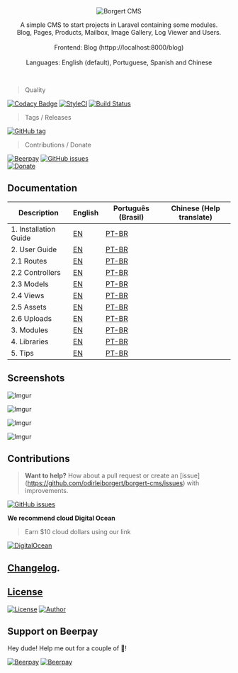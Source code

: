 <div align="center">
	<img src="http://i.imgur.com/ogUP6GJ.png" alt="Borgert CMS">
    <p>
        A simple CMS to start projects in Laravel containing some modules.<br>
        Blog, Pages, Products, Mailbox, Image Gallery, Log Viewer and Users. <br><br>
        Frontend: Blog (httpp://localhost:8000/blog) <br><br>
        Languages: English (default), Portuguese, Spanish and Chinese 
    </p>
    <br>
</div>


> Quality

[![Codacy Badge](https://api.codacy.com/project/badge/Grade/ad3c062e22ba4c25b8017041b619e217)](https://www.codacy.com/app/odirleiborgert/borgert-cms?utm_source=github.com&amp;utm_medium=referral&amp;utm_content=odirleiborgert/borgert-cms&amp;utm_campaign=Badge_Grade) [![StyleCI](https://styleci.io/repos/60208254/shield?branch=master)](https://styleci.io/repos/60208254) [![Build Status](https://scrutinizer-ci.com/g/odirleiborgert/borgert-cms/badges/build.png?b=master)](https://scrutinizer-ci.com/g/odirleiborgert/borgert-cms/build-status/master)

> Tags / Releases

[![GitHub tag](https://img.shields.io/github/tag/odirleiborgert/borgert-cms.svg)](https://github.com/odirleiborgert/borgert-cms/releases)

> Contributions / Donate

[![Beerpay](https://beerpay.io/odirleiborgert/borgert-cms/badge.svg)](https://beerpay.io/odirleiborgert/borgert-cms)
[![GitHub issues](https://img.shields.io/github/issues/odirleiborgert/borgert-cms.svg)](https://github.com/odirleiborgert/borgert-cms/issues)  
[![Donate](https://img.shields.io/badge/Donate-PAYPAL-blue.svg)](https://www.paypal.com/cgi-bin/webscr?cmd=_donations&business=odirleiborgert%40gmail%2ecom&lc=MQ&item_name=Odirlei%20Borgert&currency_code=BRL&bn=PP%2dDonationsBF%3abtn_donateCC_LG%2egif%3aNonHosted)

## Documentation

| Description                 | English                               | Português (Brasil)                          | Chinese (Help translate)                    |
|-----------------------------|---------------------------------------|---------------------------------------------|---------------------------------------------|
| 1. Installation Guide       | [EN](docs/en/installation.md)         | [PT-BR](docs/pt-br/installation.md)         | 											  |
| 2. User Guide               | [EN](docs/en/usage.md)                | [PT-BR](docs/pt-br/usage.md)                | 											  | 
| 2.1 Routes                  | [EN](docs/en/usage.md#routes)         | [PT-BR](docs/pt-br/usage.md#routes)         | 											  |
| 2.2 Controllers             | [EN](docs/en/usage.md#controllers)    | [PT-BR](docs/pt-br/usage.md#controllers)    | 											  |
| 2.3 Models                  | [EN](docs/en/usage.md#models)         | [PT-BR](docs/pt-br/usage.md#models)         | 											  |
| 2.4 Views                   | [EN](docs/en/usage.md#views)          | [PT-BR](docs/pt-br/usage.md#views)          | 											  |
| 2.5 Assets                  | [EN](docs/en/usage.md#assets)         | [PT-BR](docs/pt-br/usage.md#assets)         | 											  |
| 2.6 Uploads                 | [EN](docs/en/uploads.md)              | [PT-BR](docs/pt-br/uploads.md)              | 											  |
| 3. Modules                  | [EN](docs/en/modules.md)              | [PT-BR](docs/pt-br/modules.md)              | 											  |
| 4. Libraries                | [EN](docs/en/libraries.md)            | [PT-BR](docs/pt-br/libraries.md)            | 											  |
| 5. Tips                     | [EN](docs/en/tips.md)                 | [PT-BR](docs/pt-br/tips.md)            		| 											  |



<a name="screenshots"></a>
## Screenshots

![Imgur](http://i.imgur.com/3Yci6u0.png)

![Imgur](http://i.imgur.com/SipAkyQ.png)

![Imgur](http://i.imgur.com/GTiisSM.png)

![Imgur](http://i.imgur.com/VGpDAPx.png)


<a name="contributions"></a>
## Contributions

> **Want to help?** How about a pull request or create an [issue] (https://github.com/odirleiborgert/borgert-cms/issues) with improvements.

[![GitHub issues](https://img.shields.io/github/issues/odirleiborgert/borgert-cms.svg)](https://github.com/odirleiborgert/borgert-cms/issues) 

**We recommend cloud Digital Ocean**
> Earn $10 cloud dollars using our link

[![DigitalOcean](https://img.shields.io/badge/Cloud-Digital%20Ocean-blue.svg)](https://m.do.co/c/bc3c53664276)

<a name="changelog"></a>
## [Changelog](./CHANGELOG.md).


<a name="license"></a>
## [License](./LICENSE.md)

[![License](https://img.shields.io/badge/License-MIT-orange.svg)](https://opensource.org/licenses/MIT) [![Author](https://img.shields.io/badge/Author-Odirlei%20Borgert-orange.svg)](http://www.odirleiborgert.com.br)


## Support on Beerpay
Hey dude! Help me out for a couple of :beers:!

[![Beerpay](https://beerpay.io/odirleiborgert/borgert-cms/badge.svg?style=beer-square)](https://beerpay.io/odirleiborgert/borgert-cms)  [![Beerpay](https://beerpay.io/odirleiborgert/borgert-cms/make-wish.svg?style=flat-square)](https://beerpay.io/odirleiborgert/borgert-cms?focus=wish)